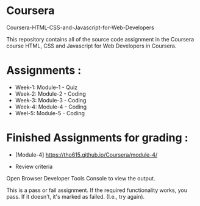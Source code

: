 # Coursera
 Coursera-HTML-CSS-and-Javascript-for-Web-Developers

 This repository contains all of the source code assignment in the Coursera course HTML, CSS and Javascript for Web Developers in Coursera. 

 # Assignments :

* Week-1: Module-1 - Quiz 
* Week-2: Module-2 - Coding
* Week-3: Module-3 - Coding
* Week-4: Module-4 - Coding
* Weel-5: Module-5 - Coding


# Finished Assignments for grading :

* [Module-4] https://tho615.github.io/Coursera/module-4/

*  Review criteria

Open Browser Developer Tools Console to view the output.

This is a pass or fail assignment. If the required functionality works, you pass. If it doesn't, it's marked as failed. (I.e., try again).




